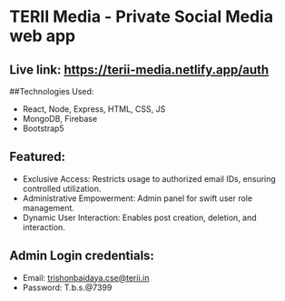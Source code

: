 # TERII Media - Private Social Media web app
## Live link: https://terii-media.netlify.app/auth

##Technologies Used:
- React, Node, Express, HTML, CSS, JS
- MongoDB, Firebase
- Bootstrap5

## Featured:
- Exclusive Access: Restricts usage to authorized email IDs, ensuring controlled utilization.
- Administrative Empowerment: Admin panel for swift user role management.
- Dynamic User Interaction: Enables post creation, deletion, and interaction.

## Admin Login credentials:
- Email: trishonbaidaya.cse@terii.in
- Password: T.b.s.@7399
